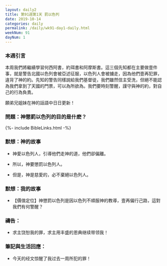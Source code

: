 ```yaml
---
layout: daily2
title: 第91週第1天 罰以色列
date: 2019-10-14
categories: daily
permalink: /daily/wk91-day1-daily.html
weekNum: 91
dayNum: 1
---
```


### 本週引言
本周我們將繼續學習何西阿書，約珥書和阿摩斯書。這三個先知都在主要做壹件事，就是警告北國以色列會被亞述征服，以色列人會被擄走，因為他們壹再犯罪，違背了神的約。先知的警告同樣說給我們基督徒，我們雖然信主受洗，但絕不能認為我們拿到了天國的門票，可以為所欲為。我們要時刻警醒，謹守與神的約，對自己的行為負責。

願弟兄姐妹在神的話語中日日更新！

### 問題：神懲罰以色列的目的是什麽？

{%- include BibleLinks.html -%}

### 默想：神的故事
+ 神愛以色列人，引導他們走神的道，他們卻偏離。

+ 所以，神要懲罰以色列人。

+ 但是，神是慈愛的，必不棄絕以色列人。


### 默想：我的故事
+ 【價值定位】神懲罰以色列是因以色列不順服神的教導，壹再偏行己路，這對我們有何警醒？

### 禱告：

+ 求主饶恕我的罪，求主用丰盛的恩典继续带领我！

### 筆記與生活回應：

+ 今天的经文惊醒了我过去一周所犯的罪！



